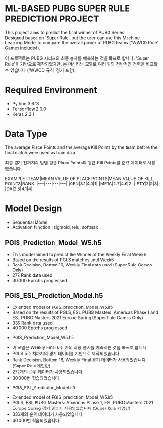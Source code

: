 # ML-BASED PUBG SUPER RULE PREDICTION PROJECT  

This project aims to predict the final winner of PUBG Series.  
Designed based on 'Super Rule', but the user can use this Machine Learning Model to compare the overall power of PUBG teams ('WWCD Rule' Games included).    
  
이 프로젝트는 PUBG 시리즈의 최종 승자를 예측하는 것을 목표로 합니다.
'Super Rule'을 기반으로 제작되었지만, 본 머신러닝 모델로 여러 팀의 전반적인 전력을 비교할 수 있습니다 ('WWCD 규칙' 경기 포함).  

# Required Environment  
- Python 3.6.13
- Tensorflow 2.0.0
- Keras 2.3.1
  
# Data Type  
The average Place Points and the average Kill Points by the team before the final match were used as train data.  

최종 경기 전까지의 팀별 평균 Place Points와 평균 Kill Points를 훈련 데이터로 사용했습니다.  
  
EXAMPLE
|TEAM|MEAN VALUE OF PLACE POINTS|MEAN VALUE OF KILL POINTS|RANK|
|---|---|---|---|
|GEN|3.1|4.5|1|
|META|2.7|4.6|2|
|IFTY|2|5|3|
|DA|2.8|4.1|4|
  
# Model Design  
- Sequential Model
- Activation function : sigmoid, relu, softmax

## PGIS_Prediction_Model_W5.h5
- This model aimed to predict the Winner of the Weekly Final Week6
- Based on the results of PGI.S matches until Week5
- Rank Decision, Bottom 16, Weekly Final data used (Super Rule Games Only)
- 272 Rank data used
- 30,000 Epochs progressed

## PGIS_ESL_Prediction_Model.h5
- Extended model of PGIS_prediction_Model_W5.h5
- Based on the results of PGI.S, ESL PUBG Masters: Americas Phase 1 and ESL PUBG Masters 2021 Europe Spring (Super Rule Games Only)
- 336 Rank data used
- 40,000 Epochs progressed

* PGIS_Prediction_Model_W5.h5
- 이 모델은 Weekly Final 6주 차의 최종 승자를 예측하는 것을 목표로 합니다
- PGI.S 5주 차까지의 경기 데이터를 기반으로 제작되었습니다
- Rank Decision, Bottom 16, Weekly Final 경기 데이터가 사용되었습니다 (Super Rule 게임만)
- 272개의 순위 데이터가 사용되었습니다
- 30,000번 학습되었습니다

* PGIS_ESL_Prediction_Model.h5
- Extended model of PGIS_prediction_Model_W5.h5
- PGI.S, ESL PUBG Masters: Americas Phase 1, ESL PUBG Masters 2021 Europe Spring 경기 결과가 사용되었습니다 (Super Rule 게임만)
- 336개의 순위 데이터가 사용되었습니다
- 40,000번 학습되었습니다
